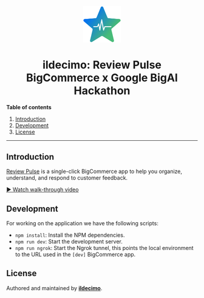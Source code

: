 <p align="center">
  <img alt="Review Pulse" src="public/images/logo.webp" width="100">
</p>

<h1 align="center">ildecimo: Review Pulse <br />BigCommerce x Google BigAI Hackathon</h1>

**Table of contents**

1. [Introduction](#introduction)
1. [Development](#development)
1. [License](#license)

---

## Introduction

[Review Pulse](https://reviewpulse.ildecimo.com/) is a single-click BigCommerce app to help you organize, understand, and respond to customer feedback.

[▶️ Watch walk-through video](https://www.youtube.com/watch?v=qG-rhnudhaw)

## Development

For working on the application we have the following scripts:

- `npm install`: Install the NPM dependencies.
- `npm run dev`: Start the development server.
- `npm run ngrok`: Start the Ngrok tunnel, this points the local environment to the URL used in the `[dev]` BigCommerce app.

## License

Authored and maintained by [**ildecimo**](https://www.ildecimo.com/).
